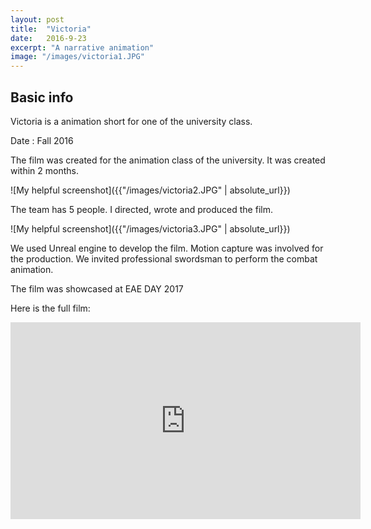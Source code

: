 ```yaml
---
layout: post
title:  "Victoria"
date:   2016-9-23
excerpt: "A narrative animation"
image: "/images/victoria1.JPG"
---
```


## Basic info
Victoria is a animation short for one of the university class.

Date : Fall 2016

The film was created for the animation class of the university. It was created within 2 months.

![My helpful screenshot]({{"/images/victoria2.JPG" | absolute_url}})

The team has 5 people. I directed, wrote and produced the film. 

![My helpful screenshot]({{"/images/victoria3.JPG" | absolute_url}})

We used Unreal engine to develop the film. Motion capture was involved for the production. We invited professional swordsman to perform the combat animation.

The film was showcased at EAE DAY 2017

Here is the full film:

<iframe width="560" height="315" src="https://www.youtube.com/embed/JcAxHdz-9Hs" frameborder="0" allow="autoplay; encrypted-media" allowfullscreen></iframe>

